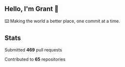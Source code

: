 ## Hello, I'm Grant 👋

⌨️  Making the world a better place, one commit at a time.


## Stats

Submitted **469** pull requests

Contributed to **65** repositories
